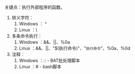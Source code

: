 关键点：执行外部程序的函数。

1. 转义字符：
    1. Windows ： ^
    2. Linux ：\
2. 多条命令执行：
    1. Windows ：&&、||、%0a
    2. Linux ：&&、||、"$(执行命令)"、"`执行命令`"、%0a、%0d
3. 注释：
    1. Windows ：:: - BAT批处理脚本
    2. Linux ：# - bash脚本
